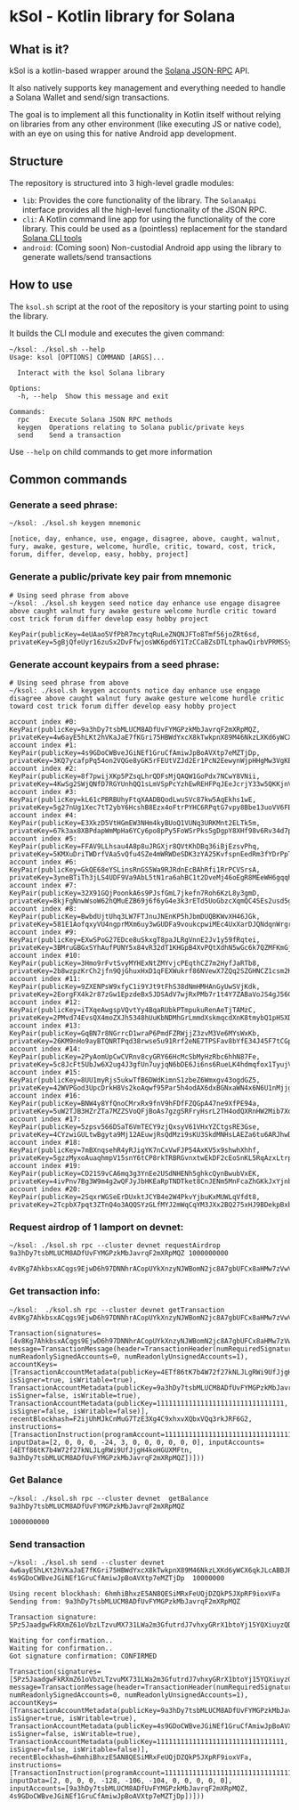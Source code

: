 # kSol - Kotlin library for Solana

## What is it?

kSol is a kotlin-based wrapper around the [Solana JSON-RPC](https://docs.solana.com/developing/clients/jsonrpc-api) API.

It also natively supports key management and everything needed to handle a Solana Wallet and send/sign transactions.

The goal is to implement all this functionality in Kotlin itself without relying on libraries from any other environment (like executing JS or native code), with an eye on using this for native Android app development.

## Structure

The repository is structured into 3 high-level gradle modules:

- `lib`: Provides the core functionality of the library. The `SolanaApi` interface provides all the high-level functionality of the JSON RPC.
- `cli`: A Kotlin command line app for using the functionality of the core library. This could be used as a (pointless) replacement for the standard [Solana CLI tools](https://docs.solana.com/cli)
- `android`: (Coming soon) Non-custodial Android app using the library to generate wallets/send transactions

## How to use

The `ksol.sh` script at the root of the repository is your starting point to using the library. 

It builds the CLI module and executes the given command:

```
~/ksol: ./ksol.sh --help
Usage: ksol [OPTIONS] COMMAND [ARGS]...

  Interact with the ksol Solana library

Options:
  -h, --help  Show this message and exit

Commands:
  rpc     Execute Solana JSON RPC methods
  keygen  Operations relating to Solana public/private keys
  send    Send a transaction
```

Use `--help` on child commands to get more information

## Common commands

### Generate a seed phrase:

```
~/ksol: ./ksol.sh keygen mnemonic

[notice, day, enhance, use, engage, disagree, above, caught, walnut, fury, awake, gesture, welcome, hurdle, critic, toward, cost, trick, forum, differ, develop, easy, hobby, project]
```

### Generate a public/private key pair from mnemonic

```
# Using seed phrase from above
~/ksol: ./ksol.sh keygen seed notice day enhance use engage disagree above caught walnut fury awake gesture welcome hurdle critic toward cost trick forum differ develop easy hobby project

KeyPair(publicKey=4eUAao5VfPbR7mcytqRuLeZNQNJFTo8Tmf56joZRt6sd, privateKey=5gBjQfeUyr16zuSx2DvFfwjosWK6pd6Y1TzCCaBZsDTLtphawQirbVPRMSSyWCzRAvXDfmrtV6gJHB6jrGfz4fk7)
```

### Generate account keypairs from a seed phrase:

```
# Using seed phrase from above
~/ksol: ./ksol.sh keygen accounts notice day enhance use engage disagree above caught walnut fury awake gesture welcome hurdle critic toward cost trick forum differ develop easy hobby project

account index #0: KeyPair(publicKey=9a3hDy7tsbMLUCM8ADfUvFYMGPzkMbJavrqF2mXRpMQZ, privateKey=4w6ayE5hLKt2hVKaJaE7fKGri75HBWdYxcX8kTwkpnX89M46NkzLXKd6yWCX6qkJLcABBJR52qDT9KzZ9x1Haf9o)
account index #1: KeyPair(publicKey=4s9GDoCWBveJGiNEf1GruCfAmiwJpBoAVXtp7eMZTjDp, privateKey=3KQ7ycafpPq54on2VQGe8yGK5rFEUtVZJd2Er1PcN2EewynWjpHHgMw3VgKEfaW43VQZMGiQTugiBrhH5EECwiiJ)
account index #2: KeyPair(publicKey=8f7pwijXKp5PZsqLhrQDFsMjQAQW1GoPdx7NCwY8VNii, privateKey=4KwSg2SWjQNfD7RGYUnhQQ1sLmVSpPcYzhEwREHFPqJEeJcrjY33w5QKKjnVdJx9ZdfHecWVt1HsuzQZr8FAxNVc)
account index #3: KeyPair(publicKey=kL61cPBRBUhyFtqXAADBQodLwuSVc87kw5AqEkhs1wE, privateKey=5g27nUg1Xec7tT2ybY6HcshB8Ezx4oFtrPYHC6RPqtG7vpy8Bbe13uoVV6FBhjFTkfWQVhfMQWYEgAJqk1NmW1kL)
account index #4: KeyPair(publicKey=E3XkzD5VtHGmEW3NHm4kyBUoQ1VUNq3URKMnt2ELTk5m, privateKey=67k3ax8XBPdapWmMpHa6YCy6po8pPy5FoWSrPks5gDgpY8XHf98v6Rv34d7prsgsnHTMuBoazK5DDWfGwDBETBtj)
account index #5: KeyPair(publicKey=FFAV9LLhsau4A8p8uJRGXjr8QVtKhDBq36iBjEzsvPhq, privateKey=5KMXuDriTWDrfVAa5vQfu4SZe4mWRWDeSDK3zYA25KvfspnEedRm3fYDrPpTqcgQgX2gyg1V8aWG9c9YPkVqFnbh)
account index #6: KeyPair(publicKey=GkQE68eYSLinsRnGS5Wa9RJRdnEcBAhRfi1RrPCVSrsA, privateKey=3yneBTiTh3jLS4UDF9Va9AbL5tN1ra6ahBC1t2DveMj46oEgR8MEeWH6gqqhDKGV9nPUFsXxx2CcifeS1mNZ4FKe)
account index #7: KeyPair(publicKey=32X91GQjPoonkA6s9PJsfGmL7jkefn7Roh6KzL8y3gmD, privateKey=8kjFgNnwWsoW62hQMuEZB69j6f6yG4e3k3rETd5UoGbzcXqmQC4SEs2usd5gf59FEjd3i7cBPLNk8DZzGpV4W5V)
account index #8: KeyPair(publicKey=BwbdUjtUhq3LW7FTJnuJNEnKP5hJbmDUQBKWvXH46JGk, privateKey=581E1AofqxyVU4ngprMXm6uy3wGUDFa9voukcpwiMEc4UxXarDJQNdqnWrgrtSH8gNdL8WNJer2TvCsbQqKafuXJ)
account index #9: KeyPair(publicKey=EXwSPoG27EDce8uSkxgT8paJLRgVnnE2Jv1y59fRqtei, privateKey=3BMruGBGxSYhAufPUNY5x84vR32dT1KHGpB4XvPQtXdhN5wGc6k7QZMFKmGjQzHFhf7KCFr9dyDDFwxNKSJtGW9k)
account index #10: KeyPair(publicKey=3Hmo9rFvtSvyMYHExNtZMYvjcPEqthCZ7m2HyfJaRTb8, privateKey=2b8wzpzKrCh2jfn9QjGhuxHxD1qFEXWukrf86NVewX7ZQq2SZGHNCZ1csm2KmMNfM3yjxjZdr6jbMiqHCtXfNGjC)
account index #11: KeyPair(publicKey=9ZXENPsW9xfyC1i9YJt9tFhS38dNmHMHAnGyUwSVjKdk, privateKey=2EorgFX4k2r87zGw1EpzdeBx5JDSAdV7wjRxPMb7r1t4Y7ZABaVoJS4gJ56GxbRMRmBxiZn4px8LphJ3bja4HuCn)
account index #12: KeyPair(publicKey=iTXqeAwgspVQvtYy4BqaRUbkPTmpukuRenAeTjTAMzC, privateKey=2PMvd74EvsQX4moZXJh5348hUuKbNDMhGrLmmdXskmqcdXnK8tmybQ1pHSXDdNx3DU5pQFSHvDecyhKfeBnjQHoA)
account index #13: KeyPair(publicKey=GqBN7r8NGrrcD1wraP6PmdFZRWjjZ3zvM3Ve6MYsWxKb, privateKey=26KM9nHo9ayBTQNRTPqd38rwse5u91Rrf2eNE7TPSFav8bYfE34J45F7tCGpiu9J3m55UNs5iy2fwMjSUDuNaDdj)
account index #14: KeyPair(publicKey=2PyAomUpCwCVRnv8cyGRY66HcMcSbMyHzRbc6hhN87Fe, privateKey=5c8JcFt5UbJw6X2ug4J3gfUn7uyjqN6bDE6Ji6ns6RueLK4hdmqfox1TyujVAmwyhvyYiu7yve2sEvxc4ounQ4Mv)
account index #15: KeyPair(publicKey=8UU1myRjs5ukwTfB6DWdKimnS1zbeZ6Wmxgv43ogdGZ5, privateKey=42WVPGod3UpcDrkH8Vs2koAqwf95Par5h4odAX6dxBGNxaWN4x6N6U1nMjjgdgnx1ZsFDy4RrHzMPF5iwsnW5yKm)
account index #16: KeyPair(publicKey=BNW4y8YfQnoCMrxRx9fnV9hFDfFZQGpA47ne9XfPE94a, privateKey=5uW2TJB3HZrZTa7MZZSVoQFjBoAs7gzgSRFryHsrL2TH4odQXRnHW2Mib7XoYGJWMmTsd9A3UZWzrQvP2e37VmH8)
account index #17: KeyPair(publicKey=5zpsv566DSaT6VmTECY9zjQxsyV61VHxYZCtgsRE3Gse, privateKey=4CYzwiGULtwBgyta9Mj12AEuwjRsQdMzi9sKU3SkdMNHsLAEZa6tu6ARJhwDY2FkFiJ51fVGpr959HfcHuBwGH3A)
account index #18: KeyPair(publicKey=7mBXnqsehR4yRJigYK7nCxVwFJP54AxKV5x9shwhXhhf, privateKey=5gzzMyxoAuaqhmpV15snY6tCP8rkTRBRGvnxtwEkDF2cEoSnKL5RqAzxLtrpqqNznWU6NahECCEqwXsCqQEjqRZf)
account index #19: KeyPair(publicKey=CD21S9vCA6mq3g3YnEe2USdNHENh5ghkcQynBwubVxEK, privateKey=4ivPnv7Bg3W9m4g2wQFJyJbHKEaRpTNDTket8CnJENm5MnFcaZhGKkJxYjnbnW6C49Wzd3wSEWYcC8bucU8Xixab)
account index #20: KeyPair(publicKey=2SqxrWGSeErDUxktJCYB4e2W4PkvYjbuKxMUWLqVfdt8, privateKey=2TcpbX7pqt3ZTnQ4o3AQQSYzGLfMYJ2mWqCqYM3JXx2BQ275xHJ9BDekpBxb79q3Lm3gvbjQMvj7jDbHsHcP4g2g)
```

### Request airdrop of 1 lamport on devnet:

```
~/ksol: ./ksol.sh rpc --cluster devnet requestAirdrop 9a3hDy7tsbMLUCM8ADfUvFYMGPzkMbJavrqF2mXRpMQZ 1000000000

4v8Kg7AhkbsxACqgs9EjwD6h97DNNhrACopUYkXnzyNJWBomN2jc8A7gbUFCx8aHMw7zVwVLJhpbL6oKAk3Qiz8V
```

### Get transaction info:

```
~/ksol:  ./ksol.sh rpc --cluster devnet getTransaction 4v8Kg7AhkbsxACqgs9EjwD6h97DNNhrACopUYkXnzyNJWBomN2jc8A7gbUFCx8aHMw7zVwVLJhpbL6oKAk3Qiz8V

Transaction(signatures=[4v8Kg7AhkbsxACqgs9EjwD6h97DNNhrACopUYkXnzyNJWBomN2jc8A7gbUFCx8aHMw7zVwVLJhpbL6oKAk3Qiz8V], message=TransactionMessage(header=TransactionHeader(numRequiredSignatures=1, numReadonlySignedAccounts=0, numReadonlyUnsignedAccounts=1), accountKeys=[TransactionAccountMetadata(publicKey=4ETf86tK7b4W72f27kNLJLgRWi9UfJjgH4koHGUXMFtn, isSigner=true, isWritable=true), TransactionAccountMetadata(publicKey=9a3hDy7tsbMLUCM8ADfUvFYMGPzkMbJavrqF2mXRpMQZ, isSigner=false, isWritable=true), TransactionAccountMetadata(publicKey=11111111111111111111111111111111, isSigner=false, isWritable=false)], recentBlockhash=F2ijUhMJkCnMuG7TzE3Xg4C9xhxvXQbxVQq3rkJRF6G2, instructions=[TransactionInstruction(programAccount=11111111111111111111111111111111, inputData=[2, 0, 0, 0, -24, 3, 0, 0, 0, 0, 0, 0], inputAccounts=[4ETf86tK7b4W72f27kNLJLgRWi9UfJjgH4koHGUXMFtn, 9a3hDy7tsbMLUCM8ADfUvFYMGPzkMbJavrqF2mXRpMQZ])]))
```

### Get Balance

```
~/ksol: ./ksol.sh rpc --cluster devnet  getBalance 9a3hDy7tsbMLUCM8ADfUvFYMGPzkMbJavrqF2mXRpMQZ

1000000000
```

### Send transaction

```
~/ksol: ./ksol.sh send --cluster devnet  4w6ayE5hLKt2hVKaJaE7fKGri75HBWdYxcX8kTwkpnX89M46NkzLXKd6yWCX6qkJLcABBJR52qDT9KzZ9x1Haf9o  4s9GDoCWBveJGiNEf1GruCfAmiwJpBoAVXtp7eMZTjDp  10000000

Using recent blockhash: 6hmhiBhxzE5AN8QESiMRxFeUQjDZQkP5JXpRF9ioxVFa
Sending from: 9a3hDy7tsbMLUCM8ADfUvFYMGPzkMbJavrqF2mXRpMQZ

Transaction signature: 5Pz5JaadgwFkRXmZ61oVbzLTzvuMX731LWa2m3GfutrdJ7vhxyGRrX1btoYj15YQXiuyzQD9LLCgCbEgWnZojW4R

Waiting for confirmation..
Waiting for confirmation..
Got signature confirmation: CONFIRMED

Transaction(signatures=[5Pz5JaadgwFkRXmZ61oVbzLTzvuMX731LWa2m3GfutrdJ7vhxyGRrX1btoYj15YQXiuyzQD9LLCgCbEgWnZojW4R], message=TransactionMessage(header=TransactionHeader(numRequiredSignatures=1, numReadonlySignedAccounts=0, numReadonlyUnsignedAccounts=1), accountKeys=[TransactionAccountMetadata(publicKey=9a3hDy7tsbMLUCM8ADfUvFYMGPzkMbJavrqF2mXRpMQZ, isSigner=true, isWritable=true), TransactionAccountMetadata(publicKey=4s9GDoCWBveJGiNEf1GruCfAmiwJpBoAVXtp7eMZTjDp, isSigner=false, isWritable=true), TransactionAccountMetadata(publicKey=11111111111111111111111111111111, isSigner=false, isWritable=false)], recentBlockhash=6hmhiBhxzE5AN8QESiMRxFeUQjDZQkP5JXpRF9ioxVFa, instructions=[TransactionInstruction(programAccount=11111111111111111111111111111111, inputData=[2, 0, 0, 0, -128, -106, -104, 0, 0, 0, 0, 0], inputAccounts=[9a3hDy7tsbMLUCM8ADfUvFYMGPzkMbJavrqF2mXRpMQZ, 4s9GDoCWBveJGiNEf1GruCfAmiwJpBoAVXtp7eMZTjDp])]))
```
